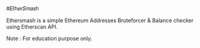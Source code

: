 #𝐸𝑡ℎ𝑒𝑟𝑆𝑚𝑎𝑠ℎ

Ethersmash is a simple Ethereum Addresses Bruteforcer & Balance checker using Etherscan API.

Note : For education purpose only.

